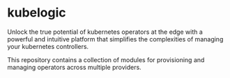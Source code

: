 # kubelogic
Unlock the true potential of kubernetes operators at the edge with a powerful and intuitive platform that simplifies the complexities of managing your kubernetes controllers.

This repository contains a collection of modules for provisioning and managing operators across multiple providers.
